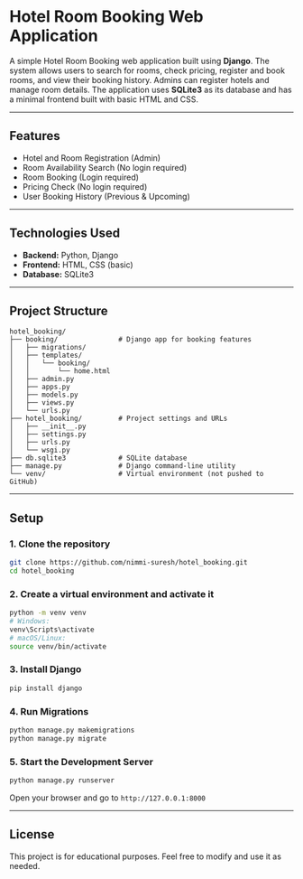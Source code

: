 # Hotel Room Booking Web Application

A simple Hotel Room Booking web application built using **Django**. The system allows users to search for rooms, check pricing, register and book rooms, and view their booking history. Admins can register hotels and manage room details. The application uses **SQLite3** as its database and has a minimal frontend built with basic HTML and CSS.

---

## Features

* Hotel and Room Registration (Admin)
* Room Availability Search (No login required)
* Room Booking (Login required)
* Pricing Check (No login required)
* User Booking History (Previous & Upcoming)

---

## Technologies Used

* **Backend:** Python, Django
* **Frontend:** HTML, CSS (basic)
* **Database:** SQLite3

---

## Project Structure

```
hotel_booking/
├── booking/               # Django app for booking features
│   ├── migrations/
│   ├── templates/
│   │   └── booking/
│   │       └── home.html
│   ├── admin.py
│   ├── apps.py
│   ├── models.py
│   ├── views.py
│   └── urls.py
├── hotel_booking/         # Project settings and URLs
│   ├── __init__.py
│   ├── settings.py
│   ├── urls.py
│   └── wsgi.py
├── db.sqlite3             # SQLite database
├── manage.py              # Django command-line utility
└── venv/                  # Virtual environment (not pushed to GitHub)
```

---

## Setup

### 1. Clone the repository

```bash
git clone https://github.com/nimmi-suresh/hotel_booking.git
cd hotel_booking
```

### 2. Create a virtual environment and activate it

```bash
python -m venv venv
# Windows:
venv\Scripts\activate
# macOS/Linux:
source venv/bin/activate
```

### 3. Install Django

```bash
pip install django
```

### 4. Run Migrations

```bash
python manage.py makemigrations
python manage.py migrate
```

### 5. Start the Development Server

```bash
python manage.py runserver
```

Open your browser and go to `http://127.0.0.1:8000`

---

## License

This project is for educational purposes. Feel free to modify and use it as needed.
